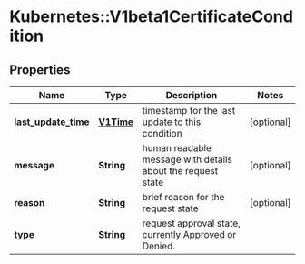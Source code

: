 # Kubernetes::V1beta1CertificateCondition

## Properties
Name | Type | Description | Notes
------------ | ------------- | ------------- | -------------
**last_update_time** | [**V1Time**](V1Time.md) | timestamp for the last update to this condition | [optional] 
**message** | **String** | human readable message with details about the request state | [optional] 
**reason** | **String** | brief reason for the request state | [optional] 
**type** | **String** | request approval state, currently Approved or Denied. | 


